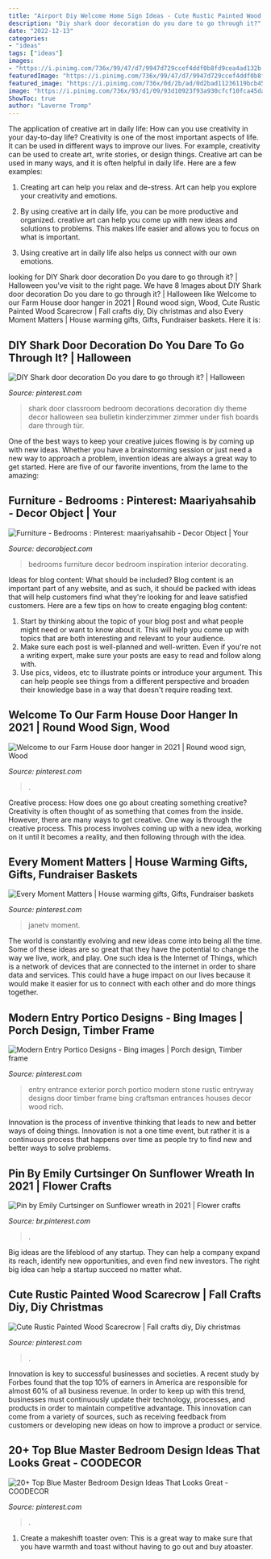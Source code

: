 ```yaml
---
title: "Airport Diy Welcome Home Sign Ideas - Cute Rustic Painted Wood Scarecrow"
description: "Diy shark door decoration do you dare to go through it?"
date: "2022-12-13"
categories:
- "ideas"
tags: ["ideas"]
images:
- "https://i.pinimg.com/736x/99/47/d7/9947d729ccef4ddf0b8fd9cea4ad132b.jpg"
featuredImage: "https://i.pinimg.com/736x/99/47/d7/9947d729ccef4ddf0b8fd9cea4ad132b.jpg"
featured_image: "https://i.pinimg.com/736x/0d/2b/ad/0d2bad11236119bcb45c721c5a9b91a4.jpg"
image: "https://i.pinimg.com/736x/93/d1/09/93d10923f93a930cfcf10fca45da047d.jpg"
ShowToc: true
author: "Laverne Tromp"
---
```



The application of creative art in daily life: How can you use creativity in your day-to-day life?
Creativity is one of the most important aspects of life. It can be used in different ways to improve our lives. For example, creativity can be used to create art, write stories, or design things. Creative art can be used in many ways, and it is often helpful in daily life. Here are a few examples: 
1) Creating art can help you relax and de-stress. Art can help you explore your creativity and emotions.

2) By using creative art in daily life, you can be more productive and organized. creative art can help you come up with new ideas and solutions to problems. This makes life easier and allows you to focus on what is important.

3) Using creative art in daily life also helps us connect with our own emotions.

	

		
looking for DIY Shark door decoration Do you dare to go through it? | Halloween you've visit to the right page. We have 8 Images about DIY Shark door decoration Do you dare to go through it? | Halloween like Welcome to our Farm House door hanger in 2021 | Round wood sign, Wood, Cute Rustic Painted Wood Scarecrow | Fall crafts diy, Diy christmas and also Every Moment Matters | House warming gifts, Gifts, Fundraiser baskets. Here it is:
		
    
## DIY Shark Door Decoration Do You Dare To Go Through It? | Halloween

<img loading=lazy src="https://i.pinimg.com/736x/99/47/d7/9947d729ccef4ddf0b8fd9cea4ad132b.jpg" onerror="this.onerror=null;this.src='https://tse3.mm.bing.net/th?id=OIP.9gWVqqby78l8GwoHGTPABwHaJ4&amp;pid=15.1';" alt="DIY Shark door decoration Do you dare to go through it? | Halloween">

_Source: pinterest.com_

>shark door classroom bedroom decorations decoration diy theme decor halloween sea bulletin kinderzimmer zimmer under fish boards dare through tür. 

	

One of the best ways to keep your creative juices flowing is by coming up with new ideas. Whether you have a brainstorming session or just need a new way to approach a problem, invention ideas are always a great way to get started. Here are five of our favorite inventions, from the lame to the amazing: 

    
## Furniture - Bedrooms : Pinterest: Maariyahsahib - Decor Object | Your

<img loading=lazy src="https://decorobject.com/wp-content/uploads/2018/07/Furniture-Bedrooms-Pinterest-maariyahsahib.jpg" onerror="this.onerror=null;this.src='https://tse1.mm.bing.net/th?id=OIP.wttSioziXeq6zB-C0fI_pAHaLH&amp;pid=15.1';" alt="Furniture - Bedrooms : Pinterest: maariyahsahib - Decor Object | Your">

_Source: decorobject.com_

>bedrooms furniture decor bedroom inspiration interior decorating. 

	

Ideas for blog content: What should be included?
Blog content is an important part of any website, and as such, it should be packed with ideas that will help customers find what they're looking for and leave satisfied customers. Here are a few tips on how to create engaging blog content:
1. Start by thinking about the topic of your blog post and what people might need or want to know about it. This will help you come up with topics that are both interesting and relevant to your audience. 
2. Make sure each post is well-planned and well-written. Even if you're not a writing expert, make sure your posts are easy to read and follow along with. 
3. Use pics, videos, etc to illustrate points or introduce your argument. This can help people see things from a different perspective and broaden their knowledge base in a way that doesn't require reading text. 

    
## Welcome To Our Farm House Door Hanger In 2021 | Round Wood Sign, Wood

<img loading=lazy src="https://i.pinimg.com/736x/e7/37/d7/e737d73edd73e539b493626d97c72eea.jpg" onerror="this.onerror=null;this.src='https://tse3.mm.bing.net/th?id=OIP.3ykpHxgNVZxlrQsWYhSBLgHaJ3&amp;pid=15.1';" alt="Welcome to our Farm House door hanger in 2021 | Round wood sign, Wood">

_Source: pinterest.com_

>. 

	

Creative process: How does one go about creating something creative?
Creativity is often thought of as something that comes from the inside. However, there are many ways to get creative. One way is through the creative process. This process involves coming up with a new idea, working on it until it becomes a reality, and then following through with the idea.

    
## Every Moment Matters | House Warming Gifts, Gifts, Fundraiser Baskets

<img loading=lazy src="https://i.pinimg.com/736x/e4/64/89/e46489e599fc1af769a52235248b8b10.jpg" onerror="this.onerror=null;this.src='https://tse4.mm.bing.net/th?id=OIP.osuk8LkJSYz11IR6IEp_DgHaJ3&amp;pid=15.1';" alt="Every Moment Matters | House warming gifts, Gifts, Fundraiser baskets">

_Source: pinterest.com_

>janetv moment. 

	

The world is constantly evolving and new ideas come into being all the time. Some of these ideas are so great that they have the potential to change the way we live, work, and play. One such idea is the Internet of Things, which is a network of devices that are connected to the internet in order to share data and services. This could have a huge impact on our lives because it would make it easier for us to connect with each other and do more things together.

    
## Modern Entry Portico Designs - Bing Images | Porch Design, Timber Frame

<img loading=lazy src="https://i.pinimg.com/736x/93/d1/09/93d10923f93a930cfcf10fca45da047d.jpg" onerror="this.onerror=null;this.src='https://tse3.mm.bing.net/th?id=OIP.lTOLYRYfPUeFJCQh0GbtEQAAAA&amp;pid=15.1';" alt="Modern Entry Portico Designs - Bing images | Porch design, Timber frame">

_Source: pinterest.com_

>entry entrance exterior porch portico modern stone rustic entryway designs door timber frame bing craftsman entrances houses decor wood rich. 

	

Innovation is the process of inventive thinking that leads to new and better ways of doing things. Innovation is not a one time event, but rather it is a continuous process that happens over time as people try to find new and better ways to solve problems.

    
## Pin By Emily Curtsinger On Sunflower Wreath In 2021 | Flower Crafts

<img loading=lazy src="https://i.pinimg.com/736x/32/19/f1/3219f1e515267de0128402ed04298a84.jpg" onerror="this.onerror=null;this.src='https://tse1.mm.bing.net/th?id=OIP.6mXqGFbvxkaK0wlJ14aLcgHaKX&amp;pid=15.1';" alt="Pin by Emily Curtsinger on Sunflower wreath in 2021 | Flower crafts">

_Source: br.pinterest.com_

>. 

	

Big ideas are the lifeblood of any startup. They can help a company expand its reach, identify new opportunities, and even find new investors. The right big idea can help a startup succeed no matter what.

    
## Cute Rustic Painted Wood Scarecrow | Fall Crafts Diy, Diy Christmas

<img loading=lazy src="https://i.pinimg.com/736x/63/d6/95/63d695753f69b2b7b75550d0774d6613.jpg" onerror="this.onerror=null;this.src='https://tse3.mm.bing.net/th?id=OIP.77BlzWMBGUoDStLyaLe0XAHaJ3&amp;pid=15.1';" alt="Cute Rustic Painted Wood Scarecrow | Fall crafts diy, Diy christmas">

_Source: pinterest.com_

>. 

	

Innovation is key to successful businesses and societies. A recent study by Forbes found that the top 10% of earners in America are responsible for almost 60% of all business revenue. In order to keep up with this trend, businesses must continuously update their technology, processes, and products in order to maintain competitive advantage. This innovation can come from a variety of sources, such as receiving feedback from customers or developing new ideas on how to improve a product or service.

    
## 20+ Top Blue Master Bedroom Design Ideas That Looks Great - COODECOR

<img loading=lazy src="https://i.pinimg.com/736x/0d/2b/ad/0d2bad11236119bcb45c721c5a9b91a4.jpg" onerror="this.onerror=null;this.src='https://tse1.mm.bing.net/th?id=OIP.5e4xBkWYp1qW0dX6wLQbPQHaKL&amp;pid=15.1';" alt="20+ Top Blue Master Bedroom Design Ideas That Looks Great - COODECOR">

_Source: pinterest.com_

>. 

	

1. Create a makeshift toaster oven: This is a great way to make sure that you have warmth and toast without having to go out and buy atoaster.


